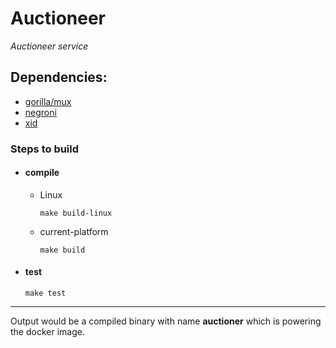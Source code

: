 # Auctioneer

*Auctioneer service*

## Dependencies:
* [gorilla/mux](https://github.com/gorilla/mux)
* [negroni](https://github.com/urfave/negroni)
* [xid](https://github.com/rs/xid)


### Steps to build
* #### compile
    * Linux  
        ```
        make build-linux
        ```
    * current-platform  
        ```
        make build
        ```    
* #### test
    ```
    make test
    ```
    
***
Output would be a compiled binary with name **auctioner** which is powering the docker image.
    